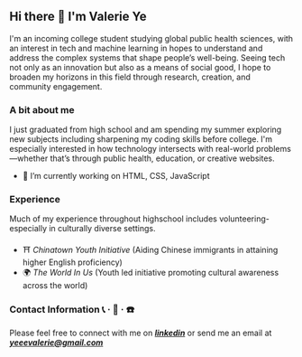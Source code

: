 ## Hi there 👋 I'm Valerie Ye
I'm an incoming college student studying global public health sciences, with an interest in tech and machine learning in hopes to understand and address the complex systems that shape people’s well-being. Seeing tech not only as an innovation but also as a means of social good, I hope to broaden my horizons in this field through research, creation, and community engagement. 
<!--
**ValerieY7/ValerieY7** is a ✨ _special_ ✨ repository because its `README.md` (this file) appears on your GitHub profile.

Here are some ideas to get you started:

- 🔭 I’m currently working on ...
- 🌱 I’m currently learning ...
- 👯 I’m looking to collaborate on ...
- 🤔 I’m looking for help with ...
- 💬 Ask me about ...
- 📫 How to reach me: ...
- 😄 Pronouns: ...
- ⚡ Fun fact: ...
-->

### A bit about me
I just graduated from high school and am spending my summer exploring new subjects including sharpening my coding skills before college. I'm especially interested in how technology intersects with real-world problems—whether that’s through public health, education, or creative websites.
- 🔭 I’m currently working on HTML, CSS, JavaScript

### Experience
Much of my experience throughout highschool includes volunteering- especially in culturally diverse settings. 
- ⛩️ _Chinatown Youth Initiative_ (Aiding Chinese immigrants in attaining higher English proficiency)
- 🌍 _The World In Us_ (Youth led initiative promoting cultural awareness across the world) 

### Contact Information  📞 · 📩 · ☎️ 
Please feel free to connect with me on ***[linkedin](https://www.linkedin.com/in/valerie-ye-5b309a240/)*** or send me an email at ***yeeevalerie@gmail.com*** 
